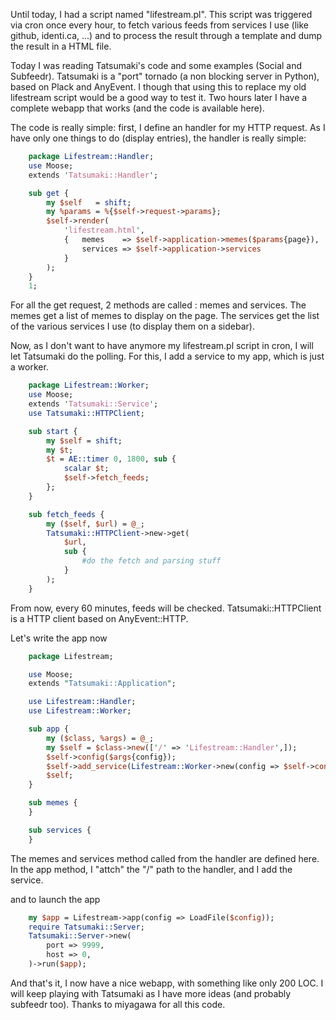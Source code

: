 Until today, I had a script named "lifestream.pl". This script was triggered via cron once every hour, to fetch various feeds from services I use (like github, identi.ca, ...) and to process the result through a template and dump the result in a HTML file.

Today I was reading Tatsumaki's code and some examples (Social and Subfeedr). Tatsumaki is a "port" tornado (a non blocking server in Python), based on Plack and AnyEvent. I though that using this to replace my old lifestream script would be a good way to test it. Two hours later I have a complete webapp that works (and the code is available here).

The code is really simple: first, I define an handler for my HTTP request. As I have only one things to do (display entries), the handler is really simple:

``` perl
    package Lifestream::Handler;
    use Moose;
    extends 'Tatsumaki::Handler';

    sub get {
        my $self   = shift;
        my %params = %{$self->request->params};
        $self->render(
            'lifestream.html',
            {   memes    => $self->application->memes($params{page}),
                services => $self->application->services
            }
        );
    }
    1;
```

For all the get request, 2 methods are called : memes and services. The memes get a list of memes to display on the page. The services get the list of the various services I use (to display them on a sidebar).

Now, as I don't want to have anymore my lifestream.pl script in cron, I will let Tatsumaki do the polling. For this, I add a service to my app, which is just a worker.

``` perl
    package Lifestream::Worker;
    use Moose;
    extends 'Tatsumaki::Service';
    use Tatsumaki::HTTPClient;

    sub start {
        my $self = shift;
        my $t;
        $t = AE::timer 0, 1800, sub {
            scalar $t;
            $self->fetch_feeds;
        };
    }

    sub fetch_feeds {
        my ($self, $url) = @_;
        Tatsumaki::HTTPClient->new->get(
            $url,
            sub {
                #do the fetch and parsing stuff
            }
        );
    }
```

From now, every 60 minutes, feeds will be checked. Tatsumaki::HTTPClient is a HTTP client based on AnyEvent::HTTP.

Let's write the app now

``` perl
    package Lifestream;

    use Moose;
    extends "Tatsumaki::Application";

    use Lifestream::Handler;
    use Lifestream::Worker;

    sub app {
        my ($class, %args) = @_;
        my $self = $class->new(['/' => 'Lifestream::Handler',]);
        $self->config($args{config});
        $self->add_service(Lifestream::Worker->new(config => $self->config));
        $self;
    }

    sub memes {
    }

    sub services {
    }
```

The memes and services method called from the handler are defined here. In the app method, I "attch" the "/" path to the handler, and I add the service.

and to launch the app

``` perl
    my $app = Lifestream->app(config => LoadFile($config));
    require Tatsumaki::Server;
    Tatsumaki::Server->new(
        port => 9999,
        host => 0,
    )->run($app);
```

And that's it, I now have a nice webapp, with something like only 200 LOC. I will keep playing with Tatsumaki as I have more ideas (and probably subfeedr too). Thanks to miyagawa for all this code.
